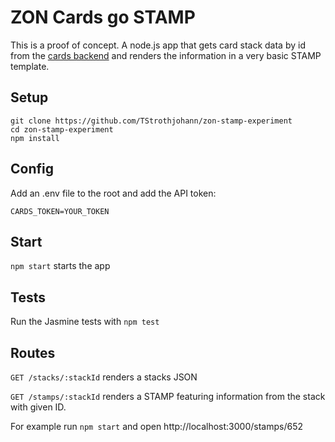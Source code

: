 # ZON Cards go STAMP
This is a proof of concept. A node.js app that gets card stack data by id from the [cards backend](https://github.com/edenspiekermann/espi-card-builder) and renders the information in a very basic STAMP template.

## Setup

```
git clone https://github.com/TStrothjohann/zon-stamp-experiment
cd zon-stamp-experiment
npm install
```

## Config
Add an .env file to the root and add the API token:

```
CARDS_TOKEN=YOUR_TOKEN
```

## Start
`npm start` starts the app

## Tests
Run the Jasmine tests with `npm test`

## Routes

`GET /stacks/:stackId` renders a stacks JSON

`GET /stamps/:stackId` renders a STAMP featuring information from the stack with given ID.

For example run `npm start` and open http://localhost:3000/stamps/652